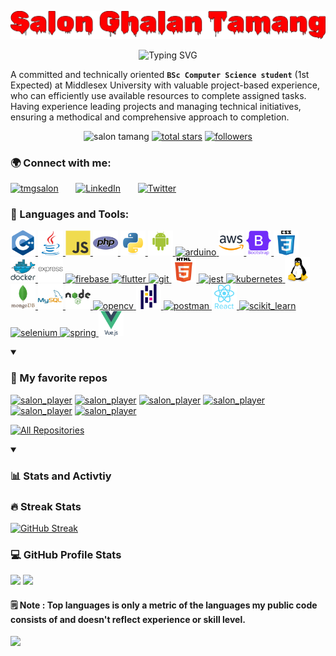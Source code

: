 <p align="center">
  <a href="https://github.com/SalonTamang"><img alt='Salon Ghalan Tamang' src='salon.svg'></a>
</p>

<p align='center'>
  <img src="https://readme-typing-svg.demolab.com?font=Source+Code+Pro&weight=800&size=25&duration=4700&pause=1000&color=F70E00&center=true&vCenter=true&random=false&width=435&lines=Product+Designer;Software+Engineer;Full+Stack+Developer;Network+Engineer;Tech+Enthusiast" alt="Typing SVG" />
  
A committed and technically oriented **`BSc Computer Science student`** (1st Expected) at Middlesex University with valuable project-based experience, who can efficiently use available resources to complete assigned tasks. Having experience leading projects and managing technical initiatives, ensuring a methodical and comprehensive approach to completion. 

</p>

<p align="center">
   <img src='https://komarev.com/ghpvc/?username=salontamang&style=for-the-badge&color=blueviolet' alt='salon tamang'/>
  <a href="https://github.com/SalonTamang?tab=repositories&sort=stargazers">
    <img alt="total stars" title="Total stars on GitHub" src="https://custom-icon-badges.demolab.com/github/stars/SalonTamang?color=55960c&style=for-the-badge&labelColor=488207&logo=star"/></a>
  <a href="https://github.com/SalonTamang?tab=followers">
    <img alt="followers" title="Follow me on Github" src="https://custom-icon-badges.demolab.com/github/followers/SalonTamang?color=236ad3&labelColor=1155ba&style=for-the-badge&logo=person-add&label=Follow&logoColor=white"/></a>
</p>

<!-- Social icons section -->
<p align="center">
  <h3>🌍 Connect with me:</h3>
  <a href="https://instagram.com/tmgsalon" target="blank"><img src="https://raw.githubusercontent.com/rahuldkjain/github-profile-readme-generator/master/src/images/icons/Social/instagram.svg" title="Instagram" alt="tmgsalon" width="32px" /></a>
  &#8287;&#8287;&#8287;&#8287;&#8287;
  <a href="https://www.linkedin.com/in/tmgsalon/" target="blank"><img width="32px" alt="LinkedIn" title="LinkedIn" src="https://i.imgur.com/yRpa1dQ.png"/></a>
  &#8287;&#8287;&#8287;&#8287;&#8287;
  <a href="https://twitter.com/tmg_salon" target="blank"><img width="32px" alt="Twitter" title="Twitter" src="https://i.imgur.com/AixJgnm.png"/></a>
  &#8287;&#8287;&#8287;&#8287;&#8287;
</p>


<h3 align="left">🧰 Languages and Tools:</h3>
<p align="left"> <a href="https://www.w3schools.com/cpp/" target="_blank" rel="noreferrer"> <img src="https://raw.githubusercontent.com/devicons/devicon/master/icons/cplusplus/cplusplus-original.svg" alt="cplusplus" width="40" height="40"/> </a> <a href="https://www.java.com" target="_blank" rel="noreferrer"> <img src="https://raw.githubusercontent.com/devicons/devicon/master/icons/java/java-original.svg" alt="java" width="40" height="40"/> </a> <a href="https://developer.mozilla.org/en-US/docs/Web/JavaScript" target="_blank" rel="noreferrer"> <img src="https://raw.githubusercontent.com/devicons/devicon/master/icons/javascript/javascript-original.svg" alt="javascript" width="40" height="40"/> </a> <a href="https://www.php.net" target="_blank" rel="noreferrer"> <img src="https://raw.githubusercontent.com/devicons/devicon/master/icons/php/php-original.svg" alt="php" width="40" height="40"/> </a> <a href="https://www.python.org" target="_blank" rel="noreferrer"> <img src="https://raw.githubusercontent.com/devicons/devicon/master/icons/python/python-original.svg" alt="python" width="40" height="40"/> </a> <a href="https://developer.android.com" target="_blank" rel="noreferrer"> <img src="https://raw.githubusercontent.com/devicons/devicon/master/icons/android/android-original-wordmark.svg" alt="android" width="40" height="40"/> </a> <a href="https://www.arduino.cc/" target="_blank" rel="noreferrer"> <img src="https://cdn.worldvectorlogo.com/logos/arduino-1.svg" alt="arduino" width="40" height="40"/> </a> <a href="https://aws.amazon.com" target="_blank" rel="noreferrer"> <img src="https://raw.githubusercontent.com/devicons/devicon/master/icons/amazonwebservices/amazonwebservices-original-wordmark.svg" alt="aws" width="40" height="40"/> </a> <a href="https://getbootstrap.com" target="_blank" rel="noreferrer"> <img src="https://raw.githubusercontent.com/devicons/devicon/master/icons/bootstrap/bootstrap-plain-wordmark.svg" alt="bootstrap" width="40" height="40"/> </a> <a href="https://www.w3schools.com/css/" target="_blank" rel="noreferrer"> <img src="https://raw.githubusercontent.com/devicons/devicon/master/icons/css3/css3-original-wordmark.svg" alt="css3" width="40" height="40"/> </a> <a href="https://www.docker.com/" target="_blank" rel="noreferrer"> <img src="https://raw.githubusercontent.com/devicons/devicon/master/icons/docker/docker-original-wordmark.svg" alt="docker" width="40" height="40"/> </a> <a href="https://expressjs.com" target="_blank" rel="noreferrer"> <img src="https://raw.githubusercontent.com/devicons/devicon/master/icons/express/express-original-wordmark.svg" alt="express" width="40" height="40"/> </a> <a href="https://firebase.google.com/" target="_blank" rel="noreferrer"> <img src="https://www.vectorlogo.zone/logos/firebase/firebase-icon.svg" alt="firebase" width="40" height="40"/> </a> <a href="https://flutter.dev" target="_blank" rel="noreferrer"> <img src="https://www.vectorlogo.zone/logos/flutterio/flutterio-icon.svg" alt="flutter" width="40" height="40"/> </a> <a href="https://git-scm.com/" target="_blank" rel="noreferrer"> <img src="https://www.vectorlogo.zone/logos/git-scm/git-scm-icon.svg" alt="git" width="40" height="40"/> </a> <a href="https://www.w3.org/html/" target="_blank" rel="noreferrer"> <img src="https://raw.githubusercontent.com/devicons/devicon/master/icons/html5/html5-original-wordmark.svg" alt="html5" width="40" height="40"/> </a> <a href="https://jestjs.io" target="_blank" rel="noreferrer"> <img src="https://www.vectorlogo.zone/logos/jestjsio/jestjsio-icon.svg" alt="jest" width="40" height="40"/> </a> <a href="https://kubernetes.io" target="_blank" rel="noreferrer"> <img src="https://www.vectorlogo.zone/logos/kubernetes/kubernetes-icon.svg" alt="kubernetes" width="40" height="40"/> </a> <a href="https://www.linux.org/" target="_blank" rel="noreferrer"> <img src="https://raw.githubusercontent.com/devicons/devicon/master/icons/linux/linux-original.svg" alt="linux" width="40" height="40"/> </a> <a href="https://www.mongodb.com/" target="_blank" rel="noreferrer"> <img src="https://raw.githubusercontent.com/devicons/devicon/master/icons/mongodb/mongodb-original-wordmark.svg" alt="mongodb" width="40" height="40"/> </a> <a href="https://www.mysql.com/" target="_blank" rel="noreferrer"> <img src="https://raw.githubusercontent.com/devicons/devicon/master/icons/mysql/mysql-original-wordmark.svg" alt="mysql" width="40" height="40"/> </a> <a href="https://nodejs.org" target="_blank" rel="noreferrer"> <img src="https://raw.githubusercontent.com/devicons/devicon/master/icons/nodejs/nodejs-original-wordmark.svg" alt="nodejs" width="40" height="40"/> </a> <a href="https://opencv.org/" target="_blank" rel="noreferrer"> <img src="https://www.vectorlogo.zone/logos/opencv/opencv-icon.svg" alt="opencv" width="40" height="40"/> </a> <a href="https://pandas.pydata.org/" target="_blank" rel="noreferrer"> <img src="https://raw.githubusercontent.com/devicons/devicon/2ae2a900d2f041da66e950e4d48052658d850630/icons/pandas/pandas-original.svg" alt="pandas" width="40" height="40"/> </a> <a href="https://postman.com" target="_blank" rel="noreferrer"> <img src="https://www.vectorlogo.zone/logos/getpostman/getpostman-icon.svg" alt="postman" width="40" height="40"/> </a> <a href="https://reactjs.org/" target="_blank" rel="noreferrer"> <img src="https://raw.githubusercontent.com/devicons/devicon/master/icons/react/react-original-wordmark.svg" alt="react" width="40" height="40"/> </a> <a href="https://scikit-learn.org/" target="_blank" rel="noreferrer"> <img src="https://upload.wikimedia.org/wikipedia/commons/0/05/Scikit_learn_logo_small.svg" alt="scikit_learn" width="40" height="40"/> </a> <a href="https://www.selenium.dev" target="_blank" rel="noreferrer"> <img src="https://raw.githubusercontent.com/detain/svg-logos/780f25886640cef088af994181646db2f6b1a3f8/svg/selenium-logo.svg" alt="selenium" width="40" height="40"/> </a> <a href="https://spring.io/" target="_blank" rel="noreferrer"> <img src="https://www.vectorlogo.zone/logos/springio/springio-icon.svg" alt="spring" width="40" height="40"/> </a> <a href="https://vuejs.org/" target="_blank" rel="noreferrer"> <img src="https://raw.githubusercontent.com/devicons/devicon/master/icons/vuejs/vuejs-original-wordmark.svg" alt="vuejs" width="40" height="40"/> </a> </p>

<details open>
  <summary><h3>📮 My favorite repos</h3></summary>

  <p align='left'>
    <a href="https://github.com/SalonTamang/salon_player"><img width="320" src="https://github-readme-stats.vercel.app/api/pin/?username=salontamang&repo=salon_player&theme=react&bg_color=1F222E&title_color=F85D7F&hide_border=true&icon_color=F8D866&show_icons=false" alt="salon_player"></a>
    <a href="https://github.com/SalonTamang/autosewa-ride-share-app"><img width="320" src="https://github-readme-stats.vercel.app/api/pin/?username=salontamang&repo=autosewa-ride-share-app&theme=react&bg_color=1F222E&title_color=F85D7F&hide_border=true&icon_color=F8D866&show_icons=false" alt="salon_player"></a>
    <a href="https://github.com/SalonTamang/vehicle-hire-system-using-cplusplus"><img width="320" src="https://github-readme-stats.vercel.app/api/pin/?username=salontamang&repo=vehicle-hire-system-using-cplusplus&theme=react&bg_color=1F222E&title_color=F85D7F&hide_border=true&icon_color=F8D866&show_icons=false" alt="salon_player"></a>
    <a href="https://github.com/SalonTamang/price-comparison-site"><img width="320" src="https://github-readme-stats.vercel.app/api/pin/?username=salontamang&repo=price-comparison-site&theme=react&bg_color=1F222E&title_color=F85D7F&hide_border=true&icon_color=F8D866&show_icons=false" alt="salon_player"></a>
    <a href="https://github.com/SalonTamang/dukan-ecom-site-with-CMS-tools"><img width="320" src="https://github-readme-stats.vercel.app/api/pin/?username=salontamang&repo=dukan-ecom-site-with-CMS-tools&theme=react&bg_color=1F222E&title_color=F85D7F&hide_border=true&icon_color=F8D866&show_icons=false" alt="salon_player"></a>
    <a href="https://github.com/SalonTamang/balzo-a-gaming-website"><img width="320" src="https://github-readme-stats.vercel.app/api/pin/?username=salontamang&repo=balzo-a-gaming-website&theme=react&bg_color=1F222E&title_color=F85D7F&hide_border=true&icon_color=F8D866&show_icons=false" alt="salon_player"></a>
  </p>

  <a href="https://github.com/SalonTamang?tab=repositories&sort=stargazers"><img alt="All Repositories" title="All Repositories" src="https://custom-icon-badges.demolab.com/badge/-Click%20Here%20For%20All%20My%20Repos-1F222E?style=for-the-badge&logoColor=white&logo=repo"/></a>
    
  
</details>


<details open>
  <summary><h3>📊 Stats and Activtiy</h3></summary>

  <h3>🔥 Streak Stats</h3>  
  
  [![GitHub Streak](https://streak-stats.demolab.com?user=SalonTamang&theme=tokyonight)](https://git.io/streak-stats)

  <h3>💻 GitHub Profile Stats</h3>

  <img src='https://github-readme-stats.vercel.app/api?username=salontamang&show_icons=true&theme=onedark' height="192px">

  <img src='https://github-readme-stats.vercel.app/api/top-langs/?username=salontamang&theme=highcontrast' height="192px">  

  <h4>🗒️ Note : Top languages is only a metric of the languages my public code consists of and doesn't reflect experience or skill level.</h4>

  <img src='https://github-readme-activity-graph.vercel.app/graph?username=SalonTamang&theme=dracula'>

  
  
</details>





<!--
**SalonTamang/SalonTamang** is a ✨ _special_ ✨ repository because its `README.md` (this file) appears on your GitHub profile.

Here are some ideas to get you started:

- 🔭 I’m currently working on ...
- 🌱 I’m currently learning ...
- 👯 I’m looking to collaborate on ...
- 🤔 I’m looking for help with ...
- 💬 Ask me about ...
- 📫 How to reach me: ...
- 😄 Pronouns: ...
- ⚡ Fun fact: ...
-->
